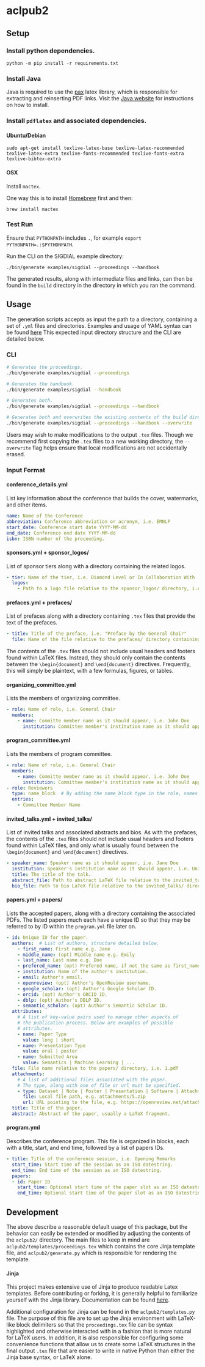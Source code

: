 # aclpub2

## Setup

### Install python dependencies.

```
python -m pip install -r requirements.txt
```

### Install Java

Java is required to use the [pax](https://ctan.org/pkg/pax?lang=en) latex library,
which is responsible for extracting and reinserting PDF links.
Visit the [Java website](https://www.java.com/) for instructions on how to install.

### Install `pdflatex` and associated dependencies.

#### Ubuntu/Debian

```
sudo apt-get install texlive-latex-base texlive-latex-recommended texlive-latex-extra texlive-fonts-recommended texlive-fonts-extra texlive-bibtex-extra
```

#### OSX

Install `mactex`.

One way this is to install [Homebrew](https://brew.sh) first and then:

```
brew install mactex
```

### Test Run

Ensure that `PYTHONPATH` includes `.`, for example `export PYTHONPATH=.:$PYTHONPATH`.

Run the CLI on the SIGDIAL example directory:

```
./bin/generate examples/sigdial --proceedings --handbook
```

The generated results, along with intermediate files and links, can then be found in
the `build` directory in the directory in which you ran the command.

## Usage

The generation scripts accepts as input the path to a directory, containing a set of `.yml` files and directories.
Examples and usage of YAML syntax can be found [here](https://www.w3schools.io/file/yaml-arrays/)
This expected input directory structure and the CLI are detailed below.

### CLI

```bash
# Generates the proceedings.
./bin/generate examples/sigdial --proceedings

# Generates the handbook.
./bin/generate examples/sigdial --handbook

# Generates both.
./bin/generate examples/sigdial --proceedings --handbook

# Generates both and overwrites the existing contents of the build directory.
./bin/generate examples/sigdial --proceedings --handbook --overwrite
```

Users may wish to make modifications to the output `.tex` files.
Though we recommend first copying the `.tex` files to a new working directory,
the `--overwrite` flag helps ensure that local modifications are not accidentally erased.

### Input Format

#### conference_details.yml

List key information about the conference that builds the cover, watermarks, and other items.

```yaml
name: Name of the Conference
abbreviation: Conference abbreviation or acronym, i.e. EMNLP
start_date: Conference start date YYYY-MM-dd
end_date: Conference end date YYYY-MM-dd
isbn: ISBN number of the proceeding.
```

#### sponsors.yml + sponsor_logos/

List of sponsor tiers along with a directory containing the related logos.

```yaml
- tier: Name of the tier, i.e. Diamond Level or In Collaboration With
  logos:
    - Path to a logo file relative to the sponsor_logos/ directory, i.e. facebook.png
```

#### prefaces.yml + prefaces/

List of prefaces along with a directory containing `.tex` files that provide the text of the prefaces.

```yaml
- title: Title of the preface, i.e. "Preface by the General Chair"
  file: Name of the file relative to the prefaces/ directory containing the preface text, i.e. general_chair.tex
```

The contents of the `.tex` files should not include usual headers and footers found within LaTeX files.
Instead, they should only contain the contents between the `\begin{document}` and `\end{document}` directives.
Frequently, this will simply be plaintext, with a few formulas, figures, or tables.

#### organizing_committee.yml

Lists the members of organizaing committee.

```yaml
- role: Name of role, i.e. General Chair
  members:
    - name: Committe member name as it should appear, i.e. John Doe
      institution: Committee member's institution name as it should appear, i.e. University of California Berkeley, USA
```

#### program_committee.yml

Lists the members of program committee.

```yaml
- role: Name of role, i.e. General Chair
  members:
    - name: Committe member name as it should appear, i.e. John Doe
      institution: Committee member's institution name as it should appear, i.e. University of California Berkeley, USA
- role: Reviewers
  type: name_block  # By adding the name_block type in the role, names will be output in alphabetized blocks.
  entries:
    - Committee Member Name
```

#### invited_talks.yml + invited_talks/

List of invited talks and associated abstracts and bios.
As with the prefaces, the contents of the `.tex` files should not include usual headers and footers found within LaTeX files,
and only what is usually found between the `\begin{document}` and `\end{document}` directives.

```yaml
- speaker_name: Speaker name as it should appear, i.e. Jane Doe
  institution: Speaker's institution name as it should appear, i.e. University of California Berkeley, USA
  title: The title of the talk.
  abstract_file: Path to abstract LaTeX file relative to the invited_talks/ directory.
  bio_file: Path to bio LaTeX file relative to the invited_talks/ directory.
```

#### papers.yml + papers/

Lists the accepted papers, along with a directory containing the associated PDFs.
The listed papers much each have a unique ID so that they may be referred to by ID within the `program.yml` file later on.

```yaml
- id: Unique ID for the paper.
  authors:  # List of authors, structure detailed below.
    - first_name: First name e.g. Jane
    - middle_name: (opt) Middle name e.g. Emily
    - last_name: Last name e.g. Doe
    - prefered_name: (opt) Prefered name, if not the same as first_name.
    - institution: Name of the author's institution.
    - email: Author's email.
    - openreview: (opt) Author's OpenReview username.
    - google_scholar: (opt) Author's Google Scholar ID.
    - orcid: (opt) Author's ORCID ID.
    - dblp: (opt) Author's DBLP ID.
    - semantic_scholar: (opt) Author's Semantic Scholar ID.
  attributes: 
    # A list of key-value pairs used to manage other aspects of
    # the publication process. Below are examples of possible
    # attributes.
    - name: Paper Type
      value: long | short
    - name: Presentation Type
      value: oral | poster
    - name: Submitted Area
      value: Semantics | Machine Learning | ...
  file: File name relative to the papers/ directory, i.e. 1.pdf
  attachments:
    # A list of additional files associated with the paper.
    # The type, along with one of file or url must be specified.
    - type: Dataset | Note | Poster | Presentation | Software | Attachment
      file: Local file path, e.g. attachments/5.zip
      url: URL pointing to the file, e.g. https://openreview.net/attachment?id=abcdefg
  title: Title of the paper.
  abstract: Abstract of the paper, usually a LaTeX fragment.
```

#### program.yml

Describes the conference program.
This file is organized in blocks, each with a title, start, and end time, followed by a list of papers IDs.

```yaml
- title: Title of the conference session, i.e. Opening Remarks
  start_time: Start time of the session as an ISO datestring.
  end_time: End time of the session as an ISO datestring.
  papers:
  - id: Paper ID
    start_time: Optional start time of the paper slot as an ISO datestring.
    end_time: Optional start time of the paper slot as an ISO datestring.
```

## Development

The above describe a reasonable default usage of this package, but the behavior can easily be extended or modified by adjusting the contents of the `aclpub2/` directory.
The main files to keep in mind are `aclpub2/templates/proceedings.tex` which contains the core Jinja template file, and `aclpub2/generate.py` which is responsible for rendering the template.

#### Jinja

This project makes extensive use of Jinja to produce readable Latex templates.
Before contributing or forking, it is generally helpful to familiarize yourself with
the Jinja library. Documentation can be found [here](https://jinja.palletsprojects.com/en/2.11.x/templates/https://jinja.palletsprojects.com/en/2.11.x/templates/).

Additional configuration for Jinja can be found in the `aclpub2/templates.py` file.
The purpose of this file are to set up the Jinja environment with LaTeX-like block delimiters so that the `proceedings.tex` file can be syntax highlighted and otherwise interacted with in a fashion that is more natural for LaTeX users.
In addition, it is also responsible for configuring some convenience functions that allow us to create some LaTeX structures in the final output `.tex` file that are easier to write in native Python than either the Jinja base syntax, or LaTeX alone.
